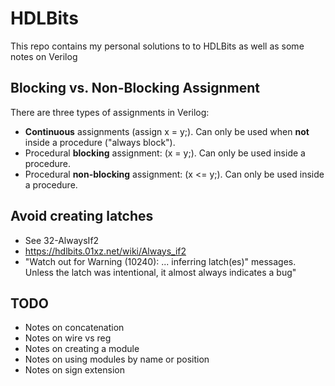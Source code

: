# HDLBits
This repo contains my personal solutions to to HDLBits as well
as some notes on Verilog


## Blocking vs. Non-Blocking Assignment

There are three types of assignments in Verilog:

* **Continuous** assignments (assign x = y;). Can only be used when **not** inside a procedure ("always block").
* Procedural **blocking** assignment: (x = y;). Can only be used inside a procedure.
* Procedural **non-blocking** assignment: (x <= y;). Can only be used inside a procedure.

## Avoid creating latches
* See 32-AlwaysIf2
* https://hdlbits.01xz.net/wiki/Always_if2
* "Watch out for Warning (10240): ... inferring latch(es)" messages. Unless the latch was intentional, it almost always indicates a bug"



## TODO

* Notes on concatenation
* Notes on wire vs reg
* Notes on creating a module
* Notes on using modules by name or position
* Notes on sign extension
